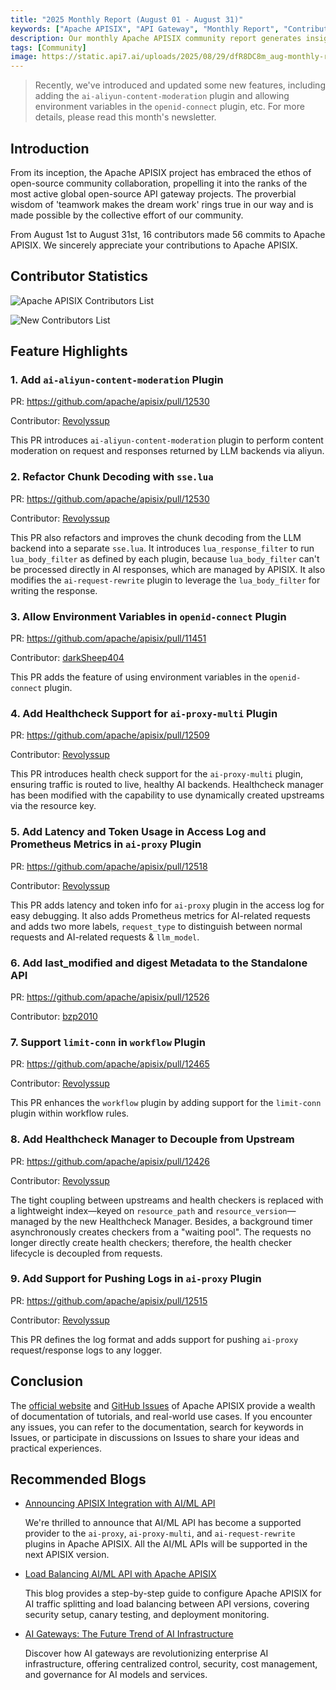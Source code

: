 ```yaml
---
title: "2025 Monthly Report (August 01 - August 31)"
keywords: ["Apache APISIX", "API Gateway", "Monthly Report", "Contributor"]
description: Our monthly Apache APISIX community report generates insights into the project's monthly developments. The reports provide a pathway into the Apache APISIX community, ensuring that you stay well-informed and actively involved.
tags: [Community]
image: https://static.api7.ai/uploads/2025/08/29/dfR8DC8m_aug-monthly-report-cover-en.webp
---
```


> Recently, we've introduced and updated some new features, including adding the `ai-aliyun-content-moderation` plugin and allowing environment variables in the `openid-connect` plugin, etc. For more details, please read this month's newsletter.

<!--truncate-->

## Introduction

From its inception, the Apache APISIX project has embraced the ethos of open-source community collaboration, propelling it into the ranks of the most active global open-source API gateway projects. The proverbial wisdom of 'teamwork makes the dream work' rings true in our way and is made possible by the collective effort of our community.

From August 1st to August 31st, 16 contributors made 56 commits to Apache APISIX. We sincerely appreciate your contributions to Apache APISIX.

## Contributor Statistics

![Apache APISIX Contributors List](https://static.api7.ai/uploads/2025/08/29/SWsZprNc_aug-contributor-list.webp)

![New Contributors List](https://static.api7.ai/uploads/2025/08/29/7SSxLwiC_aug-new-contributors.webp)

## Feature Highlights

### 1. Add `ai-aliyun-content-moderation` Plugin

PR: https://github.com/apache/apisix/pull/12530

Contributor: [Revolyssup](https://github.com/Revolyssup)

This PR introduces `ai-aliyun-content-moderation` plugin to perform content moderation on request and responses returned by LLM backends via aliyun.

### 2. Refactor Chunk Decoding with `sse.lua`

PR: https://github.com/apache/apisix/pull/12530

Contributor: [Revolyssup](https://github.com/Revolyssup)

This PR also refactors and improves the chunk decoding from the LLM backend into a separate `sse.lua`. It introduces `lua_response_filter` to run `lua_body_filter` as defined by each plugin, because `lua_body_filter` can't be processed directly in AI responses, which are managed by APISIX. It also modifies the `ai-request-rewrite` plugin to leverage the `lua_body_filter` for writing the response.

### 3. Allow Environment Variables in `openid-connect` Plugin

PR: https://github.com/apache/apisix/pull/11451

Contributor: [darkSheep404](https://github.com/darkSheep404)

This PR adds the feature of using environment variables in the `openid-connect` plugin.

### 4. Add Healthcheck Support for `ai-proxy-multi` Plugin

PR: https://github.com/apache/apisix/pull/12509

Contributor: [Revolyssup](https://github.com/Revolyssup)

This PR introduces health check support for the `ai-proxy-multi` plugin, ensuring traffic is routed to live, healthy AI backends. Healthcheck manager has been modified with the capability to use dynamically created upstreams via the resource key.

### 5. Add Latency and Token Usage in Access Log and Prometheus Metrics in `ai-proxy` Plugin

PR: https://github.com/apache/apisix/pull/12518

Contributor: [Revolyssup](https://github.com/Revolyssup)

This PR adds latency and token info for `ai-proxy` plugin in the access log for easy debugging. It also adds Prometheus metrics for AI-related requests and adds two more labels, `request_type` to distinguish between normal requests and AI-related requests & `llm_model`.

### 6. Add last_modified and digest Metadata to the Standalone API

PR: https://github.com/apache/apisix/pull/12526

Contributor: [bzp2010](https://github.com/bzp2010)

### 7. Support `limit-conn` in `workflow` Plugin

PR: https://github.com/apache/apisix/pull/12465

Contributor: [Revolyssup](https://github.com/Revolyssup)

This PR enhances the `workflow` plugin by adding support for the `limit-conn` plugin within workflow rules.

### 8. Add Healthcheck Manager to Decouple from Upstream

PR: https://github.com/apache/apisix/pull/12426

Contributor: [Revolyssup](https://github.com/Revolyssup)

The tight coupling between upstreams and health checkers is replaced with a lightweight index—keyed on `resource_path` and `resource_version`—managed by the new Healthcheck Manager. Besides, a background timer asynchronously creates checkers from a "waiting pool". The requests no longer directly create health checkers; therefore, the health checker lifecycle is decoupled from requests.

### 9. Add Support for Pushing Logs in `ai-proxy` Plugin

PR: https://github.com/apache/apisix/pull/12515

Contributor: [Revolyssup](https://github.com/Revolyssup)

This PR defines the log format and adds support for pushing `ai-proxy` request/response logs to any logger.

## Conclusion

The [official website](https://apisix.apache.org/) and [GitHub Issues](https://github.com/apache/apisix/issues) of Apache APISIX provide a wealth of documentation of tutorials, and real-world use cases. If you encounter any issues, you can refer to the documentation, search for keywords in Issues, or participate in discussions on Issues to share your ideas and practical experiences.

## Recommended Blogs

- [Announcing APISIX Integration with AI/ML API](https://apisix.apache.org/blog/2025/07/29/announcing-integration-of-apisix-and-ai-ml-api/)

  We're thrilled to announce that AI/ML API has become a supported provider to the `ai-proxy`, `ai-proxy-multi`, and `ai-request-rewrite` plugins in Apache APISIX. All the AI/ML APIs will be supported in the next APISIX version.

- [Load Balancing AI/ML API with Apache APISIX](https://apisix.apache.org/blog/2025/07/31/load-balancing-between-ai-ml-api-with-apisix/)

  This blog provides a step-by-step guide to configure Apache APISIX for AI traffic splitting and load balancing between API versions, covering security setup, canary testing, and deployment monitoring.

- [AI Gateways: The Future Trend of AI Infrastructure](https://apisix.apache.org/blog/2025/06/18/ai-gateway-future-trend-of-ai-infrastructure/)

  Discover how AI gateways are revolutionizing enterprise AI infrastructure, offering centralized control, security, cost management, and governance for AI models and services.
